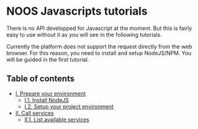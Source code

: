 # NOOS Javascripts tutorials

There is no API developped for Javascript at the moment. But this is fairly easy
to use without it as you will see in the following tutorials.

Currently the platform does not support the request directly from the web
browser. For this reason, you need to install and setup NodeJS/NPM.
You will be guided in the first tutorial.

## Table of contents

- [I. Prepare your environment](01._prepare-your-environment.md)
    - [I.1. Install NodeJS](https://github.com/NoosWare/noos_javascript_tutorials/blob/master/01._prepare-your-environment.md#i1-install-nodejs)
    - [I.2. Setup your project environment](https://github.com/NoosWare/noos_javascript_tutorials/blob/master/01._prepare-your-environment.md#i2-setup-your-project-environment)
- [II. Call services](02._call-services.md)
    - [II.1. List available services](https://github.com/NoosWare/noos_javascript_tutorials/blob/master/02._call-services.md#ii1-list-avaible-services)
